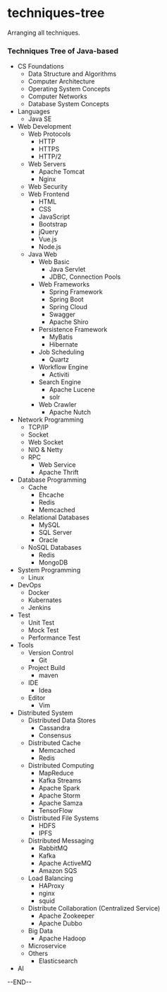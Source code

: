 # techniques-tree
Arranging all techniques.

### Techniques Tree of Java-based

- CS Foundations
  - Data Structure and Algorithms
  - Computer Architecture
  - Operating System Concepts
  - Computer Networks
  - Database System Concepts
- Languages 
  - Java SE
- Web Development
  - Web Protocols
    - HTTP
    - HTTPS
    - HTTP/2
  - Web Servers
    - Apache Tomcat
    - Nginx
  - Web Security
  - Web Frontend
    - HTML
    - CSS
    - JavaScript
    - Bootstrap
    - jQuery
    - Vue.js
    - Node.js
  - Java Web
    - Web Basic
      - Java Servlet
      - JDBC, Connection Pools
    - Web Frameworks
      - Spring Framework
      - Spring Boot
      - Spring Cloud
      - Swagger
      - Apache Shiro
    - Persistence Framework 
      - MyBatis
      - Hibernate
    - Job Scheduling
      - Quartz
    - Workflow Engine
      - Activiti
    - Search Engine
      - Apache Lucene
      - solr
    - Web Crawler
      - Apache Nutch
- Network Programming
  - TCP/IP
  - Socket
  - Web Socket
  - NIO & Netty
  - RPC
    - Web Service
    - Apache Thrift
- Database Programming
  - Cache
    - Ehcache
    - Redis
    - Memcached
  - Relational Databases
    - MySQL
    - SQL Server
    - Oracle
  - NoSQL Databases
    - Redis
    - MongoDB
- System Programming
  - Linux
- DevOps
  - Docker
  - Kubernates
  - Jenkins
- Test
  - Unit Test
  - Mock Test
  - Performance Test
- Tools
  - Version Control
    - Git
  - Project Build
    - maven
  - IDE
    - Idea
  - Editor
    - Vim
- Distributed System
  - Distributed Data Stores
    - Cassandra
    - Consensus
  - Distributed Cache
    - Memcached
    - Redis
  - Distributed Computing
    - MapReduce
    - Kafka Streams
    - Apache Spark
    - Apache Storm
    - Apache Samza
    - TensorFlow
  - Distributed File Systems
    - HDFS
    - IPFS
  - Distributed Messaging
    - RabbitMQ 
    - Kafka
    - Apache ActiveMQ
    - Amazon SQS
  - Load Balancing
    - HAProxy
    - nginx
    - squid 
  - Distribute Collaboration (Centralized Service)
    - Apache Zookeeper
    - Apache Dubbo
  - Big Data
    - Apache Hadoop
  - Microservice
  - Others
    - Elasticsearch
- AI



--END--



